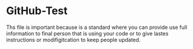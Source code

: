 # GitHub-Test
Ths file is important because is a standard where you can provide
use full information to final person that is using your code or
to give lastes instructions or modifigitcation to keep people updated.
